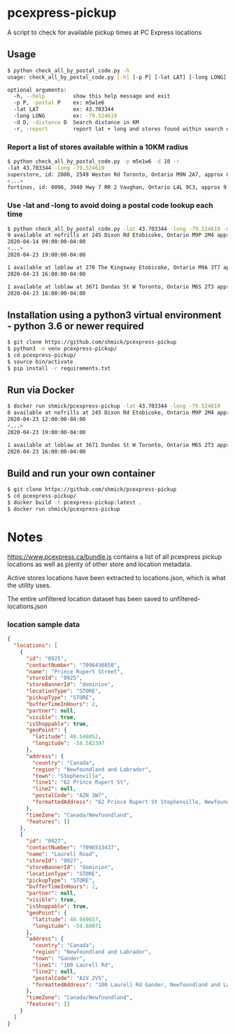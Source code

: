 # pcexpress-pickup
A script to check for available pickup times at PC Express locations

## Usage
```bash
$ python check_all_by_postal_code.py -h
usage: check_all_by_postal_code.py [-h] [-p P] [-lat LAT] [-long LONG] [-d D] [-r]

optional arguments:
  -h, --help         show this help message and exit
  -p P, -postal P    ex: m5w1e6
  -lat LAT           ex: 43.703344
  -long LONG         ex: -79.524619
  -d D, -distance D  Search distance in KM
  -r, -report        report lat + long and stores found within search distance. will not check available pickup times
```

### Report a list of stores available within a 10KM radius
```bash
$ python check_all_by_postal_code.py -p m5e1w6 -d 10 -r
-lat 43.703344 -long -79.524619
superstore, id: 2800, 2549 Weston Rd Toronto, Ontario M9N 2A7, approx 0.9 KM away
<...>
fortinos, id: 0096, 3940 Hwy 7 RR 2 Vaughan, Ontario L4L 9C3, approx 9.8 KM away
```

### Use -lat and -long to avoid doing a postal code lookup each time
```bash
$ python check_all_by_postal_code.py -lat 43.703344 -long -79.524619 -d 10 
9 available at nofrills at 245 Dixon Rd Etobicoke, Ontario M9P 2M4 approx 1.8 KM away
2020-04-14 09:00:00-04:00
<...>
2020-04-23 19:00:00-04:00

1 available at loblaw at 270 The Kingsway Etobicoke, Ontario M9A 3T7 approx 4.7 KM away
2020-04-23 16:00:00-04:00

1 available at loblaw at 3671 Dundas St W Toronto, Ontario M6S 2T3 approx 4.8 KM away
2020-04-23 16:00:00-04:00
```

## Installation using a python3 virtual environment - python 3.6 or newer required
```bash
$ git clone https://github.com/shmick/pcexpress-pickup
$ python3 -m venv pcexpress-pickup/
$ cd pcexpress-pickup/
$ source bin/activate
$ pip install -r requirements.txt 
```

## Run via Docker
```bash
$ docker run shmick/pcexpress-pickup -lat 43.703344 -long -79.524619
8 available at nofrills at 245 Dixon Rd Etobicoke, Ontario M9P 2M4 approx 1.8 KM away
2020-04-23 12:00:00-04:00
<...>
2020-04-23 19:00:00-04:00

1 available at loblaw at 3671 Dundas St W Toronto, Ontario M6S 2T3 approx 4.8 KM away
2020-04-23 16:00:00-04:00
```

## Build and run your own container
```bash
$ git clone https://github.com/shmick/pcexpress-pickup
$ cd pcexpress-pickup/
$ docker build -t pcexpress-pickup:latest .
$ docker run shmick/pcexpress-pickup
```

# Notes
https://www.pcexpress.ca/bundle.js contains a list of all pcexpress pickup locations as well as plenty of other store and location metadata. 

Active stores locations have been extracted to locations.json, which is what the utility uses.

The entire unfiltered location dataset has been saved to unfiltered-locations.json

### location sample data
```json
{
  "locations": [
    {
      "id": "0925",
      "contactNumber": "7096430850",
      "name": "Prince Rupert Street",
      "storeId": "0925",
      "storeBannerId": "dominion",
      "locationType": "STORE",
      "pickupType": "STORE",
      "bufferTimeInHours": 2,
      "partner": null,
      "visible": true,
      "isShoppable": true,
      "geoPoint": {
        "latitude": 48.546052,
        "longitude": -58.582397
      },
      "address": {
        "country": "Canada",
        "region": "Newfoundland and Labrador",
        "town": "Stephenville",
        "line1": "62 Prince Rupert St",
        "line2": null,
        "postalCode": "A2N 3W7",
        "formattedAddress": "62 Prince Rupert St Stephenville, Newfoundland and Labrador A2N 3W7"
      },
      "timeZone": "Canada/Newfoundland",
      "features": []
    },
    {
      "id": "0927",
      "contactNumber": "7096513437",
      "name": "Laurell Road",
      "storeId": "0927",
      "storeBannerId": "dominion",
      "locationType": "STORE",
      "pickupType": "STORE",
      "bufferTimeInHours": 2,
      "partner": null,
      "visible": true,
      "isShoppable": true,
      "geoPoint": {
        "latitude": 48.949657,
        "longitude": -54.60071
      },
      "address": {
        "country": "Canada",
        "region": "Newfoundland and Labrador",
        "town": "Gander",
        "line1": "100 Laurell Rd",
        "line2": null,
        "postalCode": "A1V 2V5",
        "formattedAddress": "100 Laurell Rd Gander, Newfoundland and Labrador A1V 2V5"
      },
      "timeZone": "Canada/Newfoundland",
      "features": []
    }
  ]
}
```